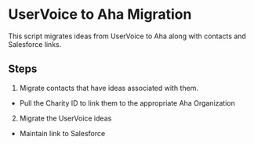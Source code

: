 # UserVoice to Aha Migration
This script migrates ideas from UserVoice to Aha along with contacts and Salesforce links.

## Steps
1. Migrate contacts that have ideas associated with them.
  - Pull the Charity ID to link them to the appropriate Aha Organization
2. Migrate the UserVoice ideas
  - Maintain link to Salesforce
